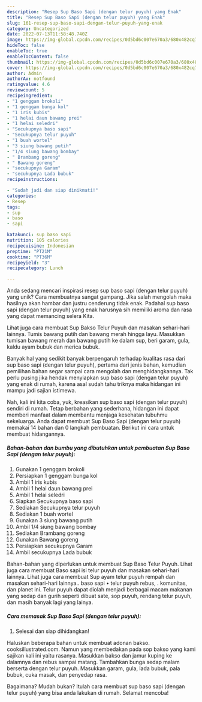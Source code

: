 ```yaml
---
description: "Resep Sup Baso Sapi (dengan telur puyuh) yang Enak"
title: "Resep Sup Baso Sapi (dengan telur puyuh) yang Enak"
slug: 161-resep-sup-baso-sapi-dengan-telur-puyuh-yang-enak
category: Uncategorized
date: 2022-07-13T11:58:48.740Z
image: https://img-global.cpcdn.com/recipes/0d5bd6c007e670a3/680x482cq70/sup-baso-sapi-dengan-telur-puyuh-foto-resep-utama.jpg
hideToc: false
enableToc: true
enableTocContent: false
thumbnail: https://img-global.cpcdn.com/recipes/0d5bd6c007e670a3/680x482cq70/sup-baso-sapi-dengan-telur-puyuh-foto-resep-utama.jpg
cover: https://img-global.cpcdn.com/recipes/0d5bd6c007e670a3/680x482cq70/sup-baso-sapi-dengan-telur-puyuh-foto-resep-utama.jpg
author: Admin
authorAv: notfound
ratingvalue: 4.6
reviewcount: 5
recipeingredient:
- "1 genggam brokoli"
- "1 genggam bunga kol"
- "1 iris kubis"
- "1 helai daun bawang prei"
- "1 helai seledri"
- "Secukupnya baso sapi"
- "Secukupnya telur puyuh"
- "1 buah wortel"
- "3 siung bawang putih"
- "1/4 siung bawang bombay"
- " Brambang goreng"
- " Bawang goreng"
- "secukupnya Garam"
- "secukupnya Lada bubuk"
recipeinstructions:

- "Sudah jadi dan siap dinikmati!"
categories:
- Resep
tags:
- sup
- baso
- sapi

katakunci: sup baso sapi 
nutrition: 105 calories
recipecuisine: Indonesian
preptime: "PT21M"
cooktime: "PT36M"
recipeyield: "3"
recipecategory: Lunch

---
```





Anda sedang mencari inspirasi resep sup baso sapi (dengan telur puyuh) yang unik? Cara membuatnya sangat gampang. Jika salah mengolah maka hasilnya akan hambar dan justru cenderung tidak enak. Padahal sup baso sapi (dengan telur puyuh) yang enak harusnya sih memiliki aroma dan rasa yang dapat memancing selera Kita.





Lihat juga cara membuat Sup Bakso Telur Puyuh dan masakan sehari-hari lainnya. Tumis bawang putih dan bawang merah hingga layu. Masukkan tumisan bawang merah dan bawang putih ke dalam sup, beri garam, gula, kaldu ayam bubuk dan merica bubuk.

Banyak hal yang sedikit banyak berpengaruh terhadap kualitas rasa dari sup baso sapi (dengan telur puyuh), pertama dari jenis bahan, kemudian pemilihan bahan segar sampai cara mengolah dan menghidangkannya. Tak perlu pusing jika hendak menyiapkan sup baso sapi (dengan telur puyuh) yang enak di rumah, karena asal sudah tahu triknya maka hidangan ini mampu jadi sajian istimewa.






Nah, kali ini kita coba, yuk, kreasikan sup baso sapi (dengan telur puyuh) sendiri di rumah. Tetap berbahan yang sederhana, hidangan ini dapat memberi manfaat dalam membantu menjaga kesehatan tubuhmu sekeluarga. Anda dapat membuat Sup Baso Sapi (dengan telur puyuh) memakai 14 bahan dan 0 langkah pembuatan. Berikut ini cara untuk membuat hidangannya.

<!--inarticleads1-->

##### Bahan-bahan dan bumbu yang dibutuhkan untuk pembuatan Sup Baso Sapi (dengan telur puyuh):

1. Gunakan 1 genggam brokoli
1. Persiapkan 1 genggam bunga kol
1. Ambil 1 iris kubis
1. Ambil 1 helai daun bawang prei
1. Ambil 1 helai seledri
1. Siapkan Secukupnya baso sapi
1. Sediakan Secukupnya telur puyuh
1. Sediakan 1 buah wortel
1. Gunakan 3 siung bawang putih
1. Ambil 1/4 siung bawang bombay
1. Sediakan  Brambang goreng
1. Gunakan  Bawang goreng
1. Persiapkan secukupnya Garam
1. Ambil secukupnya Lada bubuk


Bahan-bahan yang diperlukan untuk membuat Sup Baso Telur Puyuh. Lihat juga cara membuat Baso sapi isi telur puyuh dan masakan sehari-hari lainnya. Lihat juga cara membuat Sup ayam telur puyuh rempah dan masakan sehari-hari lainnya.. baso sapi • telur puyuh rebus, . komunitas, dan planet ini. Telur puyuh dapat diolah menjadi berbagai macam makanan yang sedap dan gurih seperti dibuat sate, sop puyuh, rendang telur puyuh, dan masih banyak lagi yang lainya. 

<!--inarticleads2-->

##### Cara memasak Sup Baso Sapi (dengan telur puyuh):


1. Selesai dan siap dihidangkan!

Haluskan beberapa bahan untuk membuat adonan bakso. cooksillustrated.com. Namun yang membedakan pada sop bakso yang kami sajikan kali ini yaitu rasanya. Masukkan bakso dan jamur kuping ke dalamnya dan rebus sampai matang. Tambahkan bunga sedap malam berserta dengan telur puyuh. Masukkan garam, gula, lada bubuk, pala bubuk, cuka masak, dan penyedap rasa. 

Bagaimana? Mudah bukan? Itulah cara membuat sup baso sapi (dengan telur puyuh) yang bisa anda lakukan di rumah. Selamat mencoba!
